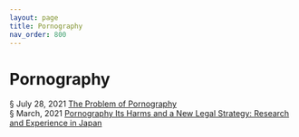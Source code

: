 ```yaml
---
layout: page
title: Pornography 
nav_order: 800
---
```


# Pornography
§ July 28, 2021 [The Problem of Pornography](https://archive-1.bsafes.com/docs/T/The-Problem-of-Pornography/)  
§ March, 2021 [Pornography Its Harms and a New Legal Strategy: Research and Experience in Japan](https://archive-p.bsafes.com/docs/P/Pornography-Its-Harms-and-a-New-Legal-Strategy-Research-and-Experience-in-Japan/) 
